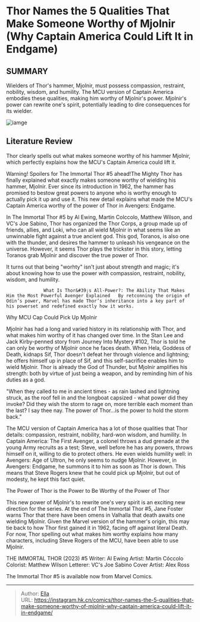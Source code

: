 # Thor Names the 5 Qualities That Make Someone Worthy of Mjolnir (Why Captain America Could Lift It in Endgame)


## SUMMARY 



  Wielders of Thor&#39;s hammer, Mjolnir, must possess compassion, restraint, nobility, wisdom, and humility.   The MCU version of Captain America embodies these qualities, making him worthy of Mjolnir&#39;s power.   Mjolnir&#39;s power can rewrite one&#39;s spirit, potentially leading to dire consequences for its wielder.  

![iamge](https://static1.srcdn.com/wordpress/wp-content/uploads/2024/01/mjolnir-thor-captain-america.jpg)

## Literature Review

Thor clearly spells out what makes someone worthy of his hammer Mjolnir, which perfectly explains how the MCU&#39;s Captain America could lift it.




Warning! Spoilers for The Immortal Thor #5 ahead!The Mighty Thor has finally explained what exactly makes someone worthy of wielding his hammer, Mjolnir. Ever since its introduction in 1962, the hammer has promised to bestow great powers to anyone who is worthy enough to actually pick it up and use it. This new detail explains what made the MCU&#39;s Captain America worthy of the power of Thor in Avengers: Endgame.




In The Immortal Thor #5 by Al Ewing, Martin Colccolo, Matthew Wilson, and VC&#39;s Joe Sabino, Thor has organized the Thor Corps, a group made up of friends, allies, and Loki, who can all wield Mjolnir in what seems like an unwinnable fight against a true ancient god. This god, Toranos, is also one with the thunder, and desires the hammer to unleash his vengeance on the universe. However, it seems Thor plays the trickster in this story, letting Toranos grab Mjolnir and discover the true power of Thor.



          

It turns out that being &#34;worhty&#34; isn&#39;t just about strength and magic; it&#39;s about knowing how to use the power with compassion, restraint, nobility, wisdom, and humility.

                  What Is Thor&#39;s All-Power?: The Ability That Makes Him the Most Powerful Avenger Explained   By retconning the origin of Odin’s power, Marvel has made Thor’s inheritance into a key part of his powerset and redefined exactly how it works.    





 Why MCU Cap Could Pick Up Mjolnir 
          

Mjolnir has had a long and varied history in its relationship with Thor, and what makes him worthy of it has changed over time. In the Stan Lee and Jack Kirby-penned story from Journey Into Mystery #102, Thor is told he can only be worthy of Mjolnir once he faces death. When Hela, Goddess of Death, kidnaps Sif, Thor doesn&#39;t defeat her through violence and lightning; he offers himself up in place of Sif, and this self-sacrifice enables him to wield Mjolnir. Thor is already the God of Thunder, but Mjolnir amplifies his strength: both by virtue of just being a weapon, and by reminding him of his duties as a god.



&#34;When they called to me in ancient times - as rain lashed and lightning struck, as the roof fell in and the longboat capsized - what power did they invoke? Did they wish the storm to rage on, more terrible each moment than the last? I say thee nay. The power of Thor...is the power to hold the storm back.&#34;







 The MCU version of Captain America has a lot of those qualities that Thor details: compassion, restraint, nobility, hard-won wisdom, and humility. In Captain America: The First Avenger, a colonel throws a dud grenade at the young Army recruits as a test; Steve, well before he has any powers, throws himself on it, willing to die to protect others. He even wields humility well: in Avengers: Age of Ultron, he only seems to nudge Mjolnir. However, in Avengers: Endgame, he summons it to him as soon as Thor is down. This means that Steve Rogers knew that he could pick up Mjolnir, but out of modesty, he kept this fact quiet.



 The Power of Thor is the Power to Be Worthy of the Power of Thor 
          

This new power of Mjolnir&#39;s to rewrite one&#39;s very spirit is an exciting new direction for the series. At the end of The Immortal Thor #5, Jane Foster warns Thor that there have been omens in Valhalla that death awaits one wielding Mjolnir. Given the Marvel version of the hammer&#39;s origin, this may tie back to how Thor first gained it in 1962, facing off against literal Death. For now, Thor spelling out what makes him worthy explains how many characters, including Steve Rogers of the MCU, have been able to use Mjolnir.




 THE IMMORTAL THOR (2023) #5                  Writer: Al Ewing   Artist: Martín Cóccolo   Colorist: Matthew Wilson   Letterer: VC&#39;s Joe Sabino   Cover Artist: Alex Ross      





The Immortal Thor #5 is available now from Marvel Comics.





---

> Author: [Ella](https://instagram.hk.cn/)  
> URL: https://instagram.hk.cn/comics/thor-names-the-5-qualities-that-make-someone-worthy-of-mjolnir-why-captain-america-could-lift-it-in-endgame/  

